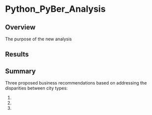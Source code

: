 # Python_PyBer_Analysis

## Overview

The purpose of the new analysis

## Results

## Summary

Three proposed business recommendations based on addressing the disparities between city types:

1)

2)

3)
